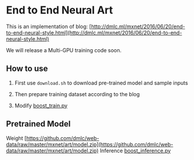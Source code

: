 
# End to End Neural Art

This is an implementation of blog: [http://dmlc.ml/mxnet/2016/06/20/end-to-end-neural-style.html](http://dmlc.ml/mxnet/2016/06/20/end-to-end-neural-style.html)


We will release a Multi-GPU training code soon.

## How to use


1. First use `download.sh` to download pre-trained model and sample inputs

2. Then prepare training dataset according to the blog

3. Modify [boost_train.py](boost_train.py)

## Pretrained Model

Weight [https://github.com/dmlc/web-data/raw/master/mxnet/art/model.zip](https://github.com/dmlc/web-data/raw/master/mxnet/art/model.zip)
Inference [boost_inference.py](boost_inference.py)